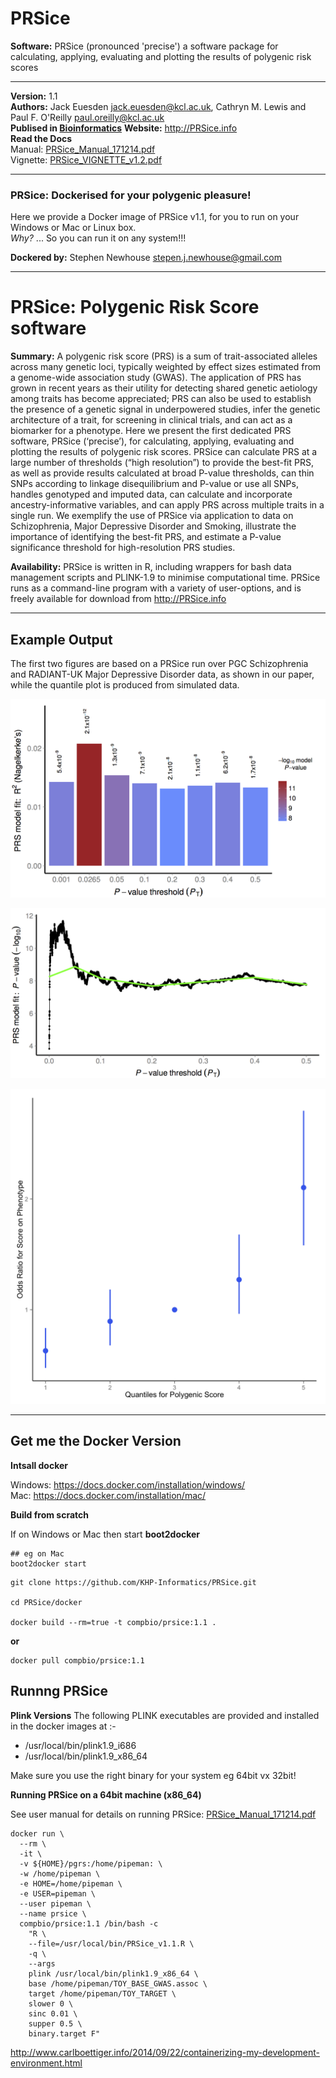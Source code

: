 PRSice
============

**Software:** PRSice (pronounced 'precise') a software package for calculating, applying, evaluating and plotting the results of polygenic risk scores  

*********************
**Version:** 1.1  
**Authors:** Jack Euesden <jack.euesden@kcl.ac.uk>, Cathryn M. Lewis and Paul F. O'Reilly <paul.oreilly@kcl.ac.uk>  
**Publised in [Bioinformatics](http://bioinformatics.oxfordjournals.org/content/early/2014/12/28/bioinformatics.btu848.abstract)**
**Website:** http://PRSice.info  
**Read the Docs**  
Manual: [PRSice_Manual_171214.pdf](https://github.com/KHP-Informatics/PRSice/blob/master/PRSice_Manual_171214.pdf)  
Vignette: [PRSice_VIGNETTE_v1.2.pdf](https://github.com/KHP-Informatics/PRSice/blob/master/PRSice_VIGNETTE_v1.2.pdf)  
*********************

### PRSice: Dockerised for your polygenic pleasure!
Here we provide a Docker image of PRSice v1.1, for you to run on your Windows or Mac or Linux box.  
_Why?_ ... So you can run it on any system!!!

**Dockered by:** Stephen Newhouse <stepen.j.newhouse@gmail.com>  

*********************

# PRSice: Polygenic Risk Score software

**Summary:** A polygenic risk score (PRS) is a sum of trait-associated alleles across many genetic loci, typically weighted by effect sizes estimated from a genome-wide association study (GWAS). The application of PRS has grown in recent years as their utility for detecting shared genetic aetiology among traits has become appreciated; PRS can also be used to establish the presence of a genetic signal in underpowered studies, infer the genetic architecture of a trait, for screening in clinical trials, and can act as a biomarker for a phenotype. Here we present the first dedicated PRS software, PRSice (‘precise’), for calculating, applying, evaluating and plotting the results of polygenic risk scores. PRSice can calculate PRS at a large number of thresholds (“high resolution”) to provide the best-fit PRS, as well as provide results calculated at broad P-value thresholds, can thin SNPs according to linkage disequilibrium and P-value or use all SNPs, handles genotyped and imputed data, can calculate and incorporate ancestry-informative variables, and can apply PRS across multiple traits in a single run. We exemplify the use of PRSice via application to data on Schizophrenia, Major Depressive Disorder and Smoking, illustrate the importance of identifying the best-fit PRS, and estimate a P-value significance threshold for high-resolution PRS studies.

**Availability:** PRSice is written in R, including wrappers for bash data management scripts and PLINK-1.9 to minimise computational time. PRSice runs as a command-line program with a variety of user-options, and is freely available for download from http://PRSice.info

*********************

## Example Output

The first two figures are based on a PRSice run over PGC Schizophrenia and RADIANT-UK Major Depressive Disorder data, as shown in our paper, while the quantile plot is produced from simulated data.

![fig1](/figs/PGC2_MANUSCRIPT_FIGURES_BARPLOT_2014-09-16-eps-converted-to.png)

![fig2](/figs/PGC2_MANUSCRIPT_FIGURES_POINTPLOT_2014-09-16-eps-converted-to.png)

![fig3](/figs/EXAMPLE_3_QUANTILES_1_QUANTILES_PLOT.png)

*********************

## Get me the Docker Version

**Intsall docker**  

Windows: https://docs.docker.com/installation/windows/  
Mac: https://docs.docker.com/installation/mac/  

**Build from scratch**

If on Windows or Mac then start **boot2docker**

```
## eg on Mac
boot2docker start
```

```
git clone https://github.com/KHP-Informatics/PRSice.git

cd PRSice/docker

docker build --rm=true -t compbio/prsice:1.1 .

```

**or** 

```
docker pull compbio/prsice:1.1
```



## Runnng PRSice

**Plink Versions**
The following PLINK executables are provided and installed in the docker images at :-  

- /usr/local/bin/plink1.9_i686  
- /usr/local/bin/plink1.9_x86_64  

Make sure you use the right binary for your system eg 64bit vx 32bit!

**Running PRSice on a 64bit machine (x86_64)**

See user manual for details on running PRSice: [PRSice_Manual_171214.pdf](https://github.com/KHP-Informatics/PRSice/blob/master/PRSice_Manual_171214.pdf)

```
docker run \
  --rm \
  -it \
  -v ${HOME}/pgrs:/home/pipeman: \
  -w /home/pipeman \
  -e HOME=/home/pipeman \
  -e USER=pipeman \
  --user pipeman \
  --name prsice \
  compbio/prsice:1.1 /bin/bash -c 
    "R \
    --file=/usr/local/bin/PRSice_v1.1.R \
    -q \
    --args 
    plink /usr/local/bin/plink1.9_x86_64 \
    base /home/pipeman/TOY_BASE_GWAS.assoc \
    target /home/pipeman/TOY_TARGET \
    slower 0 \
    sinc 0.01 \
    supper 0.5 \
    binary.target F"
```

http://www.carlboettiger.info/2014/09/22/containerizing-my-development-environment.html  







